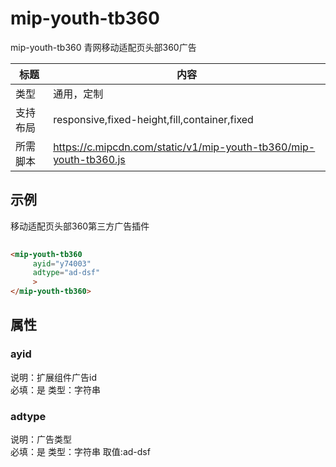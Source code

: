 # mip-youth-tb360

mip-youth-tb360 青网移动适配页头部360广告

标题|内容
----|----
类型|通用，定制
支持布局|responsive,fixed-height,fill,container,fixed
所需脚本|https://c.mipcdn.com/static/v1/mip-youth-tb360/mip-youth-tb360.js

## 示例

移动适配页头部360第三方广告插件
```html
	
<mip-youth-tb360
     ayid="y74003"
	 adtype="ad-dsf"
     >
</mip-youth-tb360>
```

## 属性

### ayid

说明：扩展组件广告id  
必填：是
类型：字符串

### adtype

说明：广告类型  
必填：是
类型：字符串
取值:ad-dsf
 